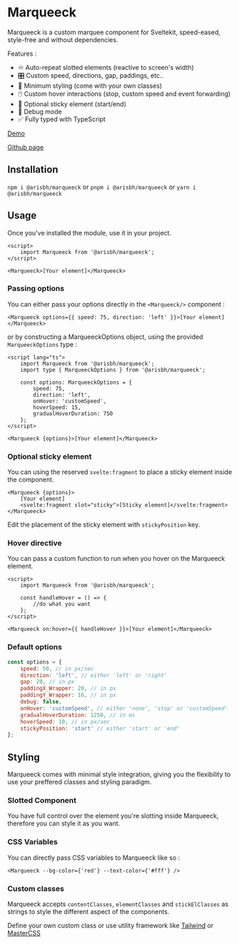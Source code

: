 # Marqueeck

Marqueeck is a custom marquee component for Sveltekit, speed-eased, style-free and without dependencies.

Features :

- ♾️ Auto-repeat slotted elements (reactive to screen's width)
- 🎛️ Custom speed, directions, gap, paddings, etc..
- 🧶 Minimum styling (come with your own classes)
- 🖱️ Custom hover interactions (stop, custom speed and event forwarding)
- 📍 Optional sticky element (start/end)
- 🐞 Debug mode
- ✅ Fully typed with TypeScript

[Demo](https://marqueeck.vercel.app)

[Github page](https://github.com/AristideBH/Sveltekit-Marquee-Component/tree/master)

## Installation

`npm i @arisbh/marqueeck`
or
`pnpm i @arisbh/marqueeck`
or
`yarn i @arisbh/marqueeck`

## Usage

Once you've installed the module, use it in your project.

```svelte
<script>
	import Marqueeck from '@arisbh/marqueeck';
</script>

<Marqueeck>[Your element]</Marqueeck>
```

### Passing options

You can either pass your options directly in the `<Marqueeck/>` component :

```svelte
<Marqueeck options={{ speed: 75, direction: 'left' }}>[Your element]</Marqueeck>
```

or by constructing a MarqueeckOptions object, using the provided `MarqueeckOptions` type :

```svelte
<script lang="ts">
	import Marqueeck from '@arisbh/marqueeck';
	import type { MarqueeckOptions } from '@arisbh/marqueeck';

	const options: MarqueeckOptions = {
		speed: 75,
		direction: 'left',
		onHover: 'customSpeed',
		hoverSpeed: 15,
		gradualHoverDuration: 750
	};
</script>

<Marqueeck {options}>[Your element]</Marqueeck>
```

### Optional sticky element

You can using the reserved `svelte:fragment` to place a sticky element inside the component.

```svelte
<Marqueeck {options}>
	[Your element]
	<svelte:fragment slot="sticky">[Sticky element]</svelte:fragment>
</Marqueeck>
```

Edit the placement of the sticky element with `stickyPosition` key.

### Hover directive

You can pass a custom function to run when you hover on the Marqueeck element.

```svelte
<script>
	import Marqueeck from '@arisbh/marqueeck';

	const handleHover = () => {
		//do what you want
	};
</script>

<Marqueeck on:hover={{ handleHover }}>[Your element]</Marqueeck>
```

### Default options

```js
const options = {
	speed: 50, // in px/sec
	direction: 'left', // either 'left' or 'right'
	gap: 20, // in px
	paddingX_Wrapper: 20, // in px
	paddingY_Wrapper: 16, // in px
	debug: false,
	onHover: 'customSpeed', // either 'none', 'stop' or 'customSpeed'
	gradualHoverDuration: 1250, // in ms
	hoverSpeed: 10, // in px/sec
	stickyPosition: 'start' // either 'start' or 'end'
};
```

## Styling

Marqueeck comes with minimal style integration, giving you the flexibility to use your preffered classes and styling paradigm.

### Slotted Component

You have full control over the element you're slotting inside Marqueeck, therefore you can style it as you want.

### CSS Variables

You can directly pass CSS variables to Marqueeck like so :

```svelte
<Marqueeck --bg-color={'red'} --text-color={'#fff'} />
```

### Custom classes

Marqueeck accepts `contentClasses`, `elementClasses` and `stickElClasses` as strings to style the different aspect of the components.

Define your own custom class or use utility framework like [Tailwind](https://tailwindcss.com/) or [MasterCSS](https://css.master.co)
